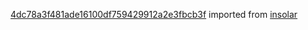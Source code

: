 [4dc78a3f481ade16100df759429912a2e3fbcb3f](https://github.com/insolar/insolar/commit/4dc78a3f481ade16100df759429912a2e3fbcb3f) imported from [insolar](https://github.com/insolar/insolar)
